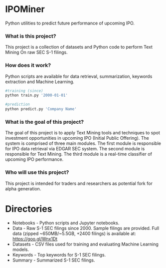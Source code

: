 # IPOMiner
Python utilities to predict future performance of upcoming IPO.

### What is this project?
This project is a collection of datasets and Python code to perform Text Mining On raw SEC S-1 filings.

### How does it work?
Python scripts are available for data retrieval, summarization, keywords extraction and Machine Learning.
```python
#training (since)
python train.py '2000-01-01'

#prediction
python predict.py 'Company Name'
```

### What is the goal of this project?
The goal of this project is to apply Text Mining tools and techniques to spot investment opportunities in upcoming IPO (Initial Public Offering). The system is comprised of three main modules. The first module is responsible for IPO data retrieval via EDGAR SEC system. The second module is responsible for Text Mining. The third module is a real-time classifier of upcoming IPO performance.

### Who will use this project?
This project is intended for traders and researchers as potential fork for alpha generation.

# Directories
- Notebooks - Python scripts and Jupyter notebooks.
- Data - Raw S-1 SEC filings since 2000. Sample filings are provided. Full data (zipped ~650MB/~5.5GB, +2400 filings) is available at: https://goo.gl/Wnx1Dt
- Datasets - CSV files used for training and evaluating Machine Learning models.
- Keywords - Top keywords for S-1 SEC filings.
- Summary - Summarized S-1 SEC filings.
